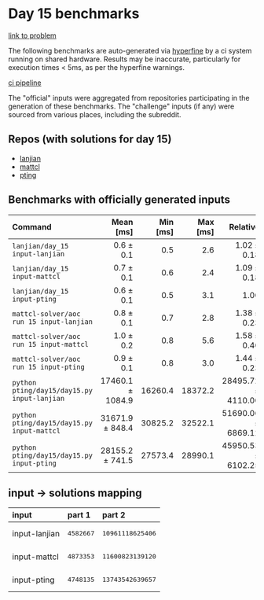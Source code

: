# Day 15 benchmarks

[link to problem](http://adventofcode.com/2022/day/15)

The following benchmarks are auto-generated via [hyperfine](https://github.com/sharkdp/hyperfine) by a ci system running on shared hardware. Results may be inaccurate, particularly for execution times < 5ms, as per the hyperfine warnings.

[ci pipeline](http://ci.papercode.net:8080/teams/aoc2022/pipelines/aoc-compare-2022)

The "official" inputs were aggregated from repositories participating in the generation of these benchmarks. The "challenge" inputs (if any) were sourced from various places, including the subreddit.

## Repos (with solutions for day 15)


- [lanjian](https://github.com/LanJian/aoc-2022)
- [mattcl](https://github.com/mattcl/aoc2022)
- [pting](https://github.com/pting/aoc2022)

## Benchmarks with officially generated inputs
| Command | Mean [ms] | Min [ms] | Max [ms] | Relative |
|:---|---:|---:|---:|---:|
| `lanjian/day_15 input-lanjian` | 0.6 ± 0.1 | 0.5 | 2.6 | 1.02 ± 0.18 |
| `lanjian/day_15 input-mattcl` | 0.7 ± 0.1 | 0.6 | 2.4 | 1.09 ± 0.18 |
| `lanjian/day_15 input-pting` | 0.6 ± 0.1 | 0.5 | 3.1 | 1.00 |
| `mattcl-solver/aoc run 15 input-lanjian` | 0.8 ± 0.1 | 0.7 | 2.8 | 1.38 ± 0.23 |
| `mattcl-solver/aoc run 15 input-mattcl` | 1.0 ± 0.2 | 0.8 | 5.6 | 1.58 ± 0.40 |
| `mattcl-solver/aoc run 15 input-pting` | 0.9 ± 0.1 | 0.8 | 3.0 | 1.44 ± 0.23 |
| `python pting/day15/day15.py input-lanjian` | 17460.1 ± 1084.9 | 16260.4 | 18372.2 | 28495.72 ± 4110.00 |
| `python pting/day15/day15.py input-mattcl` | 31671.9 ± 848.4 | 30825.2 | 32522.1 | 51690.06 ± 6869.12 |
| `python pting/day15/day15.py input-pting` | 28155.2 ± 741.5 | 27573.4 | 28990.1 | 45950.53 ± 6102.25 |

## input -> solutions mapping
|input|part 1|part 2|
|:---|:---|:---|
|input-lanjian|<pre>4582667</pre>|<pre>10961118625406</pre>|
|input-mattcl|<pre>4873353</pre>|<pre>11600823139120</pre>|
|input-pting|<pre>4748135</pre>|<pre>13743542639657</pre>|
